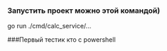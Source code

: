 ### Запустить проект можно этой командой)
  go run ./cmd/calc_service/...

###Первый тестик кто с powershell

